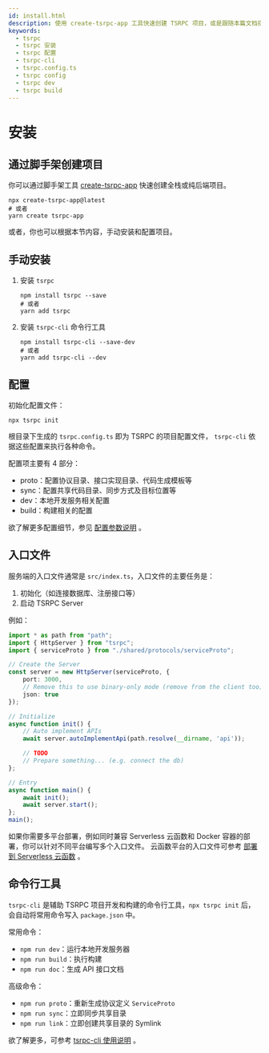 ```yaml
---
id: install.html
description: 使用 create-tsrpc-app 工具快速创建 TSRPC 项目，或是跟随本篇文档指引，手动安装配置。
keywords:
  - tsrpc
  - tsrpc 安装
  - tsrpc 配置
  - tsrpc-cli
  - tsrpc.config.ts
  - tsrpc config
  - tsrpc dev
  - tsrpc build
---
```


# 安装

## 通过脚手架创建项目

你可以通过脚手架工具 [create-tsrpc-app](../get-started/create-tsrpc-app.html) 快速创建全栈或纯后端项目。

```shell
npx create-tsrpc-app@latest
# 或者
yarn create tsrpc-app
```

或者，你也可以根据本节内容，手动安装和配置项目。

## 手动安装

1. 安装 `tsrpc`
    ```shell
    npm install tsrpc --save
    # 或者
    yarn add tsrpc
    ```
2. 安装 `tsrpc-cli` 命令行工具
    ```shell
    npm install tsrpc-cli --save-dev
    # 或者
    yarn add tsrpc-cli --dev
    ```

## 配置

初始化配置文件：
```shell
npx tsrpc init
```

根目录下生成的 `tsrpc.config.ts` 即为 TSRPC 的项目配置文件，
`tsrpc-cli` 依据这些配置来执行各种命令。

配置项主要有 4 部分：
- proto：配置协议目录、接口实现目录、代码生成模板等
- sync：配置共享代码目录、同步方式及目标位置等
- dev：本地开发服务相关配置
- build：构建相关的配置

欲了解更多配置细节，参见 [配置参数说明](xxx) 。

## 入口文件

服务端的入口文件通常是 `src/index.ts`，入口文件的主要任务是：

1. 初始化（如连接数据库、注册接口等）
2. 启动 TSRPC Server

例如：

```ts
import * as path from "path";
import { HttpServer } from "tsrpc";
import { serviceProto } from "./shared/protocols/serviceProto";

// Create the Server
const server = new HttpServer(serviceProto, {
    port: 3000,
    // Remove this to use binary-only mode (remove from the client too)
    json: true
});

// Initialize
async function init() {
    // Auto implement APIs
    await server.autoImplementApi(path.resolve(__dirname, 'api'));

    // TODO
    // Prepare something... (e.g. connect the db)
};

// Entry
async function main() {
    await init();
    await server.start();
};
main();
```

如果你需要多平台部署，例如同时兼容 Serverless 云函数和 Docker 容器的部署，你可以针对不同平台编写多个入口文件。
云函数平台的入口文件可参考 [部署到 Serverless 云函数](advanced/serverless.html) 。

## 命令行工具

`tsrpc-cli` 是辅助 TSRPC 项目开发和构建的命令行工具，`npx tsrpc init` 后，会自动将常用命令写入 `package.json` 中。

常用命令：
- `npm run dev`：运行本地开发服务器
- `npm run build`：执行构建
- `npm run doc`：生成 API 接口文档

高级命令：
- `npm run proto`：重新生成协议定义 `ServiceProto`
- `npm run sync`：立即同步共享目录
- `npm run link`：立即创建共享目录的 Symlink

欲了解更多，可参考 [tsrpc-cli 使用说明](TODO) 。